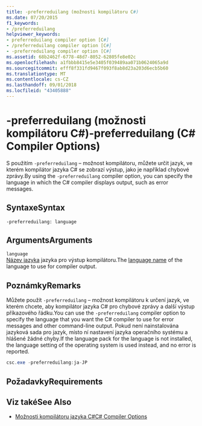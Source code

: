 ```yaml
---
title: -preferreduilang (možnosti kompilátoru C#)
ms.date: 07/20/2015
f1_keywords:
- /preferreduilang
helpviewer_keywords:
- preferreduilang compiler option [C#]
- /preferreduilang compiler option [C#]
- -preferreduilang compiler option [C#]
ms.assetid: 68b2462f-6778-48d7-8052-62805fe8e02c
ms.openlocfilehash: a1fbbb8415e5e3405f039489aa071b0624065a9d
ms.sourcegitcommit: efff8f331fd9467f093f8ab8d23a203d6ecb5b60
ms.translationtype: MT
ms.contentlocale: cs-CZ
ms.lasthandoff: 09/01/2018
ms.locfileid: "43405888"
---
```

# <a name="-preferreduilang-c-compiler-options"></a><span data-ttu-id="a19a2-102">-preferreduilang (možnosti kompilátoru C#)</span><span class="sxs-lookup"><span data-stu-id="a19a2-102">-preferreduilang (C# Compiler Options)</span></span>
<span data-ttu-id="a19a2-103">S použitím `-preferreduilang` – možnost kompilátoru, můžete určit jazyk, ve kterém kompilátor jazyka C# se zobrazí výstup, jako je například chybové zprávy.</span><span class="sxs-lookup"><span data-stu-id="a19a2-103">By using the `-preferreduilang` compiler option, you can specify the language in which the C# compiler displays output, such as error messages.</span></span>  
  
## <a name="syntax"></a><span data-ttu-id="a19a2-104">Syntaxe</span><span class="sxs-lookup"><span data-stu-id="a19a2-104">Syntax</span></span>  
  
```console  
-preferreduilang: language  
```  
  
## <a name="arguments"></a><span data-ttu-id="a19a2-105">Arguments</span><span class="sxs-lookup"><span data-stu-id="a19a2-105">Arguments</span></span>  
 `language`  
 <span data-ttu-id="a19a2-106">[Název jazyka](/windows/desktop/Intl/language-names) jazyka pro výstup kompilátoru.</span><span class="sxs-lookup"><span data-stu-id="a19a2-106">The [language name](/windows/desktop/Intl/language-names) of the language to use for compiler output.</span></span>  
  
## <a name="remarks"></a><span data-ttu-id="a19a2-107">Poznámky</span><span class="sxs-lookup"><span data-stu-id="a19a2-107">Remarks</span></span>  
 <span data-ttu-id="a19a2-108">Můžete použít `-preferreduilang` – možnost kompilátoru k určení jazyk, ve kterém chcete, aby kompilátor jazyka C# pro chybové zprávy a další výstup příkazového řádku.</span><span class="sxs-lookup"><span data-stu-id="a19a2-108">You can use the `-preferreduilang` compiler option to specify the language that you want the C# compiler to use for error messages and other command-line output.</span></span> <span data-ttu-id="a19a2-109">Pokud není nainstalována jazyková sada pro jazyk, místo ní nastavení jazyka operačního systému a hlášené žádné chyby.</span><span class="sxs-lookup"><span data-stu-id="a19a2-109">If the language pack for the language is not installed, the language setting of the operating system is used instead, and no error is reported.</span></span>  
  
```csharp  
csc.exe -preferreduilang:ja-JP  
```  
  
## <a name="requirements"></a><span data-ttu-id="a19a2-110">Požadavky</span><span class="sxs-lookup"><span data-stu-id="a19a2-110">Requirements</span></span>  
  
## <a name="see-also"></a><span data-ttu-id="a19a2-111">Viz také</span><span class="sxs-lookup"><span data-stu-id="a19a2-111">See Also</span></span>

- [<span data-ttu-id="a19a2-112">Možnosti kompilátoru jazyka C#</span><span class="sxs-lookup"><span data-stu-id="a19a2-112">C# Compiler Options</span></span>](../../../csharp/language-reference/compiler-options/index.md)
